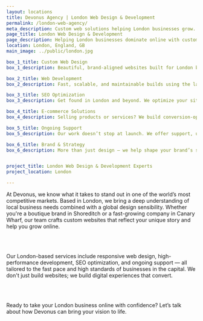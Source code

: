 ```yaml
---
layout: locations
title: Devonus Agency | London Web Design & Development
permalink: /london-web-agency/
meta_description: Custom web solutions helping London businesses grow.
page_title: London Web Design & Development
page_description: Helping London businesses dominate online with custom websites.
location: London, England, GB
main_image: ../public/london.jpg

box_1_title: Custom Web Design
box_1_description: Beautiful, brand-aligned websites built for London businesses who want to stand out — from startups to established enterprises.

box_2_title: Web Development
box_2_description: Fast, scalable, and maintainable builds using the latest web technologies — tailored for your goals.

box_3_title: SEO Optimization
box_3_description: Get found in London and beyond. We optimize your site for visibility, speed, and search engine performance.

box_4_title: E-commerce Solutions
box_4_description: Selling products or services? We build conversion-optimized online stores with seamless UX.

box_5_title: Ongoing Support 
box_5_description: Our work doesn’t stop at launch. We offer support, updates, and performance monitoring to keep your site sharp.

box_6_title: Brand & Strategy
box_6_description: More than just design — we help shape your brand’s story, tone, and digital presence for long-term impact.


project_title: London Web Design & Development Experts
project_location: London

---
```


At Devonus, we know what it takes to stand out in one of the world’s most competitive markets. Based in London, we bring a deep understanding of local business needs combined with a global design sensibility. Whether you're a boutique brand in Shoreditch or a fast-growing company in Canary Wharf, our team crafts custom websites that reflect your unique story and help you grow online.  

<br>
<br>

Our London-based services include responsive web design, high-performance development, SEO optimization, and ongoing support — all tailored to the fast pace and high standards of businesses in the capital. We don't just build websites; we build digital experiences that convert.

<br>
<br>

Ready to take your London business online with confidence? Let’s talk about how Devonus can bring your vision to life.


